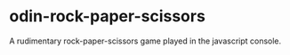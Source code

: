 # odin-rock-paper-scissors
A rudimentary rock-paper-scissors game played in the javascript console. 

